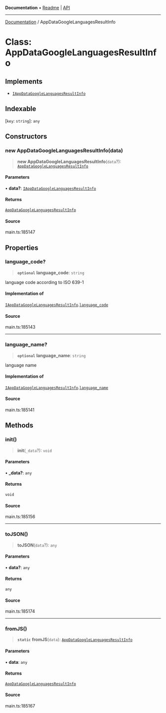**Documentation** • [Readme](../README.md) \| [API](../globals.md)

***

[Documentation](../README.md) / AppDataGoogleLanguagesResultInfo

# Class: AppDataGoogleLanguagesResultInfo

## Implements

- [`IAppDataGoogleLanguagesResultInfo`](../interfaces/IAppDataGoogleLanguagesResultInfo.md)

## Indexable

 \[`key`: `string`\]: `any`

## Constructors

### new AppDataGoogleLanguagesResultInfo(data)

> **new AppDataGoogleLanguagesResultInfo**(`data`?): [`AppDataGoogleLanguagesResultInfo`](AppDataGoogleLanguagesResultInfo.md)

#### Parameters

• **data?**: [`IAppDataGoogleLanguagesResultInfo`](../interfaces/IAppDataGoogleLanguagesResultInfo.md)

#### Returns

[`AppDataGoogleLanguagesResultInfo`](AppDataGoogleLanguagesResultInfo.md)

#### Source

main.ts:185147

## Properties

### language\_code?

> **`optional`** **language\_code**: `string`

language code according to ISO 639-1

#### Implementation of

[`IAppDataGoogleLanguagesResultInfo`](../interfaces/IAppDataGoogleLanguagesResultInfo.md).[`language_code`](../interfaces/IAppDataGoogleLanguagesResultInfo.md#language_code)

#### Source

main.ts:185143

***

### language\_name?

> **`optional`** **language\_name**: `string`

language name

#### Implementation of

[`IAppDataGoogleLanguagesResultInfo`](../interfaces/IAppDataGoogleLanguagesResultInfo.md).[`language_name`](../interfaces/IAppDataGoogleLanguagesResultInfo.md#language_name)

#### Source

main.ts:185141

## Methods

### init()

> **init**(`_data`?): `void`

#### Parameters

• **\_data?**: `any`

#### Returns

`void`

#### Source

main.ts:185156

***

### toJSON()

> **toJSON**(`data`?): `any`

#### Parameters

• **data?**: `any`

#### Returns

`any`

#### Source

main.ts:185174

***

### fromJS()

> **`static`** **fromJS**(`data`): [`AppDataGoogleLanguagesResultInfo`](AppDataGoogleLanguagesResultInfo.md)

#### Parameters

• **data**: `any`

#### Returns

[`AppDataGoogleLanguagesResultInfo`](AppDataGoogleLanguagesResultInfo.md)

#### Source

main.ts:185167
